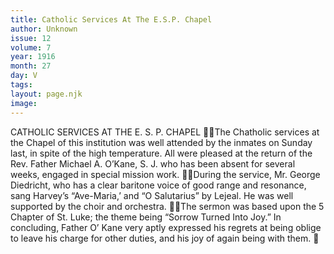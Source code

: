 ```yaml
---
title: Catholic Services At The E.S.P. Chapel
author: Unknown
issue: 12
volume: 7
year: 1916
month: 27
day: V
tags:
layout: page.njk
image:
---
```

CATHOLIC SERVICES AT THE E. S. P. CHAPEL The Chatholic services at the Chapel of this institution was well attended by the inmates on Sunday last, in spite of the high temperature. All were pleased at the return of the Rev. Father Michael A. O’Kane, S. J. who has been absent for several weeks, engaged in special mission work. During the service, Mr. George Diedricht, who has a clear baritone voice of good range and resonance, sang Harvey’s “Ave-Maria,’ and “O Salutarius” by Lejeal. He was well supported by the choir and orchestra. The sermon was based upon the 5 Chapter of St. Luke; the theme being “Sorrow Turned Into Joy.” In concluding, Father O’ Kane very aptly expressed his regrets at being oblige to leave his charge for other duties, and his joy of again being with them. 
